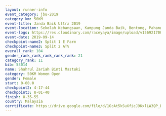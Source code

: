 ```yaml
---
layout: runner-info 
event_category: jbu-2019 
category_km: 50KM 
event-title: Janda Baik Ultra 2019 
event-location: Sekolah Kebangsaan, Kampung Janda Baik, Bentong, Pahang, Malaysia 
event-logo: https://res.cloudinary.com/raceyaya/image/upload/v1569217009/logo/janda-baik_vch1pc.jpg 
event-date: 2019-09-14 
checkpoint-name2: Split 1 E Farm 
checkpoint-name3: Split 2 ATV 
overall_rank: 104
gender_rank_rank_rank_rank_rank: 21
category_rank: 11
bib: 53014
name: Shahrul Zariah Binti Mastuki
category: 50KM Women Open
gender: Female
start: 0-00.0
checkpoint2: 4-17-44
checkpoint3: 8-01-40
finish: 8-35-55
country: Malaysia
cerrtificate: https://drive.google.com/file/d/1OcAt5kSuXficJ9KxlLW3QP_ETgofc3bw/view?usp=sharing
---
```

